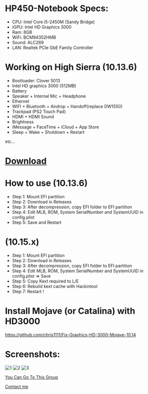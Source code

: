 # HP450-Notebook Specs:
* CPU: Intel Core i5-2450M (Sandy Bridge)
* iGPU: Intel HD Graphics 3000
* Ram: 8GB
* WiFi: BCM94352HMB
* Sound: ALC269
* LAN: Realtek PCIe GbE Family Controller
# Working on High Sierra (10.13.6)
* Bootloader: Clover 5013
* Intel HD graphics 3000 (512MB)
* Battery 
* Speaker + Internal Mic + Headphone
* Ethernet
* WIFI + Bluetooth + Airdrop + Handoff(replace DW1550)
* Trackpad (PS2 Touch Pad)
* HDMI + HDMI Sound
* Brightness
* iMessage + FaceTime + iCloud + App Store
* Sleep + Wake + Shutdown + Restart

etc...
# [Download](https://github.com/baooshacker/HP450-Notebook-Hackintosh/releases)

# How to use (10.13.6)
* Step 1: Mount EFI partition
* Step 2: Download in Releases
* Step 3: After decompression, copy EFI folder to EFI partition
* Step 4: Edit MLB, ROM, System SerialNumber and SystemUUID in config.plist
* Step 5: Save and Restart
# (10.15.x)
* Step 1: Mount EFI partition
* Step 2: Download in Releases
* Step 3: After decompression, copy EFI folder to EFI partition
* Step 4: Edit MLB, ROM, System SerialNumber and SystemUUID in config.plist => Save
* Step 5: Copy Kext required to L/E
* Step 6: Rebuild kext cache with Hackintool
* Step 7: Restart !

# Install Mojave (or Catalina) with HD3000
https://github.com/chris1111/Fix-Graphics-HD-3000-Mojave-10.14

# Screenshots:
![1](https://github.com/baooshacker/HP450-Notebook-Hackintosh/blob/master/Screenshots/1.png)
![2](https://github.com/baooshacker/HP450-Notebook-Hackintosh/blob/master/Screenshots/2.png)
![3](https://github.com/baooshacker/HP450-Notebook-Hackintosh/blob/master/Screenshots/3.png)

[You Can Go To This Group](https://www.facebook.com/groups/hackintosh.vietnam)

[Contact me](https://www.facebook.com/hackerpro2003/)
